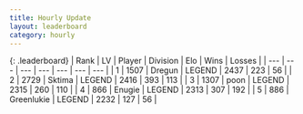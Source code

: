 ```yaml
---
title: Hourly Update
layout: leaderboard
category: hourly
---
```


{: .leaderboard}
| Rank | LV | Player | Division | Elo | Wins | Losses |
| --- | --- | --- | --- | --- | --- | --- |
| <span data-change="0">1</span> | 1507 | <span title="ID: 337810">Dregun</span> | LEGEND | <span data-change="0">2437</span> | <span data-change="0">223</span> | <span data-change="0">56</span> |
| <span data-change="0">2</span> | 2729 | <span title="ID: 353063">Sktima</span> | LEGEND | <span data-change="13">2416</span> | <span data-change="7">393</span> | <span data-change="1">113</span> |
| <span data-change="0">3</span> | 1307 | <span title="ID: 540690">poon</span> | LEGEND | <span data-change="-6">2315</span> | <span data-change="4">260</span> | <span data-change="3">110</span> |
| <span data-change="0">4</span> | 866 | <span title="ID: 623502">Enugie</span> | LEGEND | <span data-change="38">2313</span> | <span data-change="7">307</span> | <span data-change="0">192</span> |
| <span data-change="0">5</span> | 886 | <span title="ID: 540">Greenlukie</span> | LEGEND | <span data-change="0">2232</span> | <span data-change="0">127</span> | <span data-change="0">56</span> |